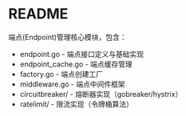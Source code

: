 # README

端点(Endpoint)管理核心模块，包含：

- endpoint.go - 端点接口定义与基础实现
- endpoint_cache.go - 端点缓存管理
- factory.go - 端点创建工厂
- middleware.go - 端点中间件框架
- circuitbreaker/ - 熔断器实现（gobreaker/hystrix）
- ratelimit/ - 限流实现（令牌桶算法）

